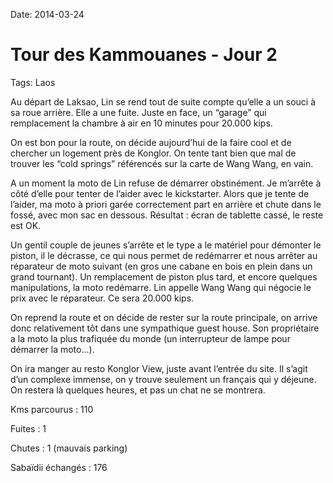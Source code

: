 Date: 2014-03-24
# Tour des Kammouanes - Jour 2
Tags: Laos

Au départ de Laksao, Lin se rend tout de suite compte qu’elle a un souci à sa roue arrière. Elle a une fuite. Juste en face, un “garage” qui remplacement la chambre à air en 10 minutes pour 20.000 kips.

On est bon pour la route, on décide aujourd’hui de la faire cool et de chercher un logement près de Konglor. On tente tant bien que mal de trouver les “cold springs” référencés sur la carte de Wang Wang, en vain.

A un moment la moto de Lin refuse de démarrer obstinément. Je m’arrête à côté d’elle pour tenter de l’aider avec le kickstarter. Alors que je tente de l’aider, ma moto à priori garée correctement part en arrière et chute dans le fossé, avec mon sac en dessous. Résultat : écran de tablette cassé, le reste est OK.

Un gentil couple de jeunes s’arrête et le type a le matériel pour démonter le piston, il le décrasse, ce qui nous permet de redémarrer et nous arrêter au réparateur de moto suivant (en gros une cabane en bois en plein dans un grand tournant). Un remplacement de piston plus tard, et encore quelques manipulations, la moto redémarre. Lin appelle Wang Wang qui négocie le prix avec le réparateur. Ce sera 20.000 kips.

On reprend la route et on décide de rester sur la route principale, on arrive donc relativement tôt dans une sympathique guest house. Son propriétaire a la moto la plus trafiquée du monde (un interrupteur de lampe pour démarrer la moto…).

On ira manger au resto Konglor View, juste avant l’entrée du site. Il s’agit d’un complexe immense, on y trouve seulement un français qui y déjeune. On restera là quelques heures, et pas un chat ne se montrera.

Kms parcourus : 110

Fuites : 1

Chutes : 1 (mauvais parking)

Sabaïdii échangés : 176
